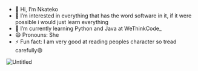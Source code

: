 - 👋 Hi, I’m Nkateko
- 👀 I’m interested in everything that has the word software in it, if it were possible i would just learn everything
- 🌱 I’m currently learning Python and Java at WeThinkCode_
- 😄 Pronouns: She
- ⚡ Fun fact: I am very good at reading peoples character so tread carefully😄

<!---
Nkatek0/Nkatek0 is a ✨ special ✨ repository because its `README.md` (this file) appears on your GitHub profile.
You can click the Preview link to take a look at your changes.
--->
![Untitled](https://github.com/Nkatek0/Nkatek0/assets/164024060/139a1028-2fcb-4351-806f-cba7941c3e6a)


